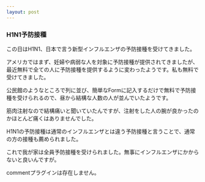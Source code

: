```yaml
---
layout: post
---
```

<h3>H1N1予防接種</h3>
<p>この日はH1N1、日本で言う新型インフルエンザの予防接種を受けてきました。</p>
<p>アメリカではまず、妊婦や病弱な人を対象に予防接種が提供されてきましたが、最近無料で全ての人に予防接種を提供するように変わったようです。私も無料で受けてきました。</p>
<p>公民館のようなところで列に並び、簡単なFormに記入するだけで無料で予防接種を受けられるので、昼から結構な人数の人が並んでいたようです。</p>
<p>筋肉注射なので結構痛いと聞いていたんですが、注射をした人の腕が良かったのかほとんど痛くはありませんでした。</p>
<p>H1N1の予防接種は通常のインフルエンザとは違う予防接種と言うことで、通常の方の接種も薦められました。</p>
<p>これで我が家は全員予防接種を受けられました。無事にインフルエンザにかからないと良いんですが。</p>
<p><span class="error">commentプラグインは存在しません。</span> </p>
